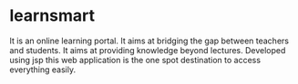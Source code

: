# learnsmart
It is an online learning portal. It aims at bridging the gap between teachers and students. It aims at providing knowledge beyond lectures. Developed using jsp this web application is the one spot destination to access everything easily.
